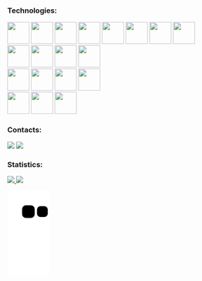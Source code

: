 ### Technologies:
<div>
  <img src="https://cdn.jsdelivr.net/gh/devicons/devicon/icons/groovy/groovy-original.svg" width="50" height="50"/> 
  <img src="https://cdn.jsdelivr.net/gh/devicons/devicon/icons/java/java-original-wordmark.svg" width="50" height="50"/> 
  <img src="https://cdn.jsdelivr.net/gh/devicons/devicon/icons/spring/spring-original-wordmark.svg" width="50" height="50"/>
  <img src="https://cdn.jsdelivr.net/gh/devicons/devicon/icons/grails/grails-plain.svg" width="50" height="50"/>        
  <img src="https://cdn.jsdelivr.net/gh/devicons/devicon/icons/amazonwebservices/amazonwebservices-plain-wordmark.svg" width="50" height="50"/>
  <img src="https://cdn.jsdelivr.net/gh/devicons/devicon/icons/terraform/terraform-original-wordmark.svg" width="50" height="50"/>
  <img src="https://cdn.jsdelivr.net/gh/devicons/devicon/icons/gradle/gradle-plain-wordmark.svg" width="50" height="50"/>
  <img src="https://cdn.jsdelivr.net/gh/devicons/devicon/icons/intellij/intellij-original-wordmark.svg" width="50" height="50"/>     
</div>

<div>  
  <img src="https://cdn.jsdelivr.net/gh/devicons/devicon/icons/postgresql/postgresql-plain-wordmark.svg" width="50" height="50"/>
  <img src="https://cdn.jsdelivr.net/gh/devicons/devicon/icons/mysql/mysql-original.svg" width="50" height="50"/>
  <img src="https://cdn.jsdelivr.net/gh/devicons/devicon/icons/oracle/oracle-original.svg" width="50" height="50"/>
  <img src="https://cdn.jsdelivr.net/gh/devicons/devicon/icons/microsoftsqlserver/microsoftsqlserver-plain-wordmark.svg" width="50" height="50"/>
</div>

<div>
  <img src="https://cdn.jsdelivr.net/gh/devicons/devicon/icons/git/git-plain-wordmark.svg" width="50" height="50"/>
  <img src="https://cdn.jsdelivr.net/gh/devicons/devicon/icons/github/github-original-wordmark.svg" width="50" height="50"/>
  <img src="https://cdn.jsdelivr.net/gh/devicons/devicon/icons/gitlab/gitlab-original-wordmark.svg" width="50" height="50"/>
  <img src="https://cdn.jsdelivr.net/gh/devicons/devicon/icons/jira/jira-original-wordmark.svg" width="50" height="50"/> 
</div>

<div>
  <img src="https://cdn.jsdelivr.net/gh/devicons/devicon/icons/jenkins/jenkins-original.svg" width="50" height="50"/> 
  <img src="https://cdn.jsdelivr.net/gh/devicons/devicon/icons/docker/docker-original-wordmark.svg" width="50" height="50"/>        
  <img src="https://cdn.jsdelivr.net/gh/devicons/devicon/icons/kubernetes/kubernetes-plain-wordmark.svg" width="50" height="50"/>      
</div>

### Contacts:
<div>
<a href = "mailto:marcus.voltolim@gmail.com"><img src="https://img.shields.io/badge/Gmail-D14836?style=for-the-badge&logo=gmail&logoColor=white" target="_blank"></a>
<a href="https://www.linkedin.com/in/marcusvoltolim" target="_blank"><img src="https://img.shields.io/badge/-LinkedIn-%230077B5?style=for-the-badge&logo=linkedin&logoColor=white"></a>   
</div>

### Statistics: 
<div>
<a href="https://github.com/marcusvoltolim">
<img height="180em" src="https://github-readme-stats.vercel.app/api/top-langs/?username=marcusvoltolim&layout=compact&langs_count=7&theme=dracula"/>
<img height="180em" src="https://github-readme-stats.vercel.app/api?username=marcusvoltolim&show_icons=true&theme=dracula&include_all_commits=true&count_private=true"/>
</div>
  
![Snake animation](https://github.com/marcusvoltolim/marcusvoltolim/blob/output/github-contribution-grid-snake.svg)
